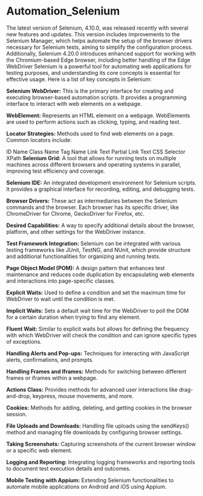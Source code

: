 # Automation_Selenium
The latest version of Selenium, 4.10.0, was released recently with several new features and updates. This version includes improvements to the Selenium Manager, which helps automate the setup of the browser drivers necessary for Selenium tests, aiming to simplify the configuration process. Additionally, Selenium 4.20.0 introduces enhanced support for working with the Chromium-based Edge browser, including better handling of the Edge WebDriver​
Selenium is a powerful tool for automating web applications for testing purposes, and understanding its core concepts is essential for effective usage. Here is a list of key concepts in Selenium:

**Selenium WebDriver:** This is the primary interface for creating and executing browser-based automation scripts. It provides a programming interface to interact with web elements on a webpage.

**WebElement:** Represents an HTML element on a webpage. WebElements are used to perform actions such as clicking, typing, and reading text.

**Locator Strategies:** Methods used to find web elements on a page. Common locators include:

ID
Name
Class Name
Tag Name
Link Text
Partial Link Text
CSS Selector
XPath
**Selenium Grid:** A tool that allows for running tests on multiple machines across different browsers and operating systems in parallel, improving test efficiency and coverage.

**Selenium IDE:** An integrated development environment for Selenium scripts. It provides a graphical interface for recording, editing, and debugging tests.

**Browser Drivers:** These act as intermediaries between the Selenium commands and the browser. Each browser has its specific driver, like ChromeDriver for Chrome, GeckoDriver for Firefox, etc.

**Desired Capabilities:** A way to specify additional details about the browser, platform, and other settings for the WebDriver instance.

**Test Framework Integration:** Selenium can be integrated with various testing frameworks like JUnit, TestNG, and NUnit, which provide structure and additional functionalities for organizing and running tests.

**Page Object Model (POM):** A design pattern that enhances test maintenance and reduces code duplication by encapsulating web elements and interactions into page-specific classes.

**Explicit Waits:** Used to define a condition and set the maximum time for WebDriver to wait until the condition is met.

**Implicit Waits:** Sets a default wait time for the WebDriver to poll the DOM for a certain duration when trying to find any element.

**Fluent Wait:** Similar to explicit waits but allows for defining the frequency with which WebDriver will check the condition and can ignore specific types of exceptions.

**Handling Alerts and Pop-ups:** Techniques for interacting with JavaScript alerts, confirmations, and prompts.

**Handling Frames and Iframes:** Methods for switching between different frames or iframes within a webpage.

**Actions Class:** Provides methods for advanced user interactions like drag-and-drop, keypress, mouse movements, and more.

**Cookies:** Methods for adding, deleting, and getting cookies in the browser session.

**File Uploads and Downloads:** Handling file uploads using the sendKeys() method and managing file downloads by configuring browser settings.

**Taking Screenshots:** Capturing screenshots of the current browser window or a specific web element.

**Logging and Reporting:** Integrating logging frameworks and reporting tools to document test execution details and outcomes.

**Mobile Testing with Appium:** Extending Selenium functionalities to automate mobile applications on Android and iOS using Appium.
